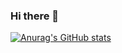### Hi there 👋

[![Anurag's GitHub stats](https://github-readme-stats.vercel.app/api?username=diptim01)](https://github.com/anuraghazra/github-readme-stats)

<!--
**diptim01/diptim01** is a ✨ _special_ ✨ repository because its `README.md` (this file) appears on your GitHub profile.

Here are some ideas to get you started:

- 🔭 I’m currently working on ...
- 🌱 I’m currently learning ...
- 👯 I’m looking to collaborate on ...
- 🤔 I’m looking for help with ...
- 💬 Ask me about ...
- 📫 How to reach me: ...
- 😄 Pronouns: ...
- ⚡ Fun fact: ...
-->
